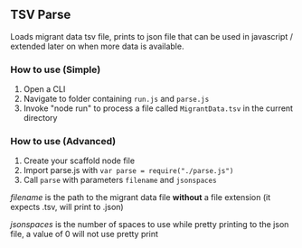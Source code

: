 ## TSV Parse

Loads migrant data tsv file, prints to json file that can be used in javascript / extended later on when more data is available.

### How to use (Simple)

1. Open a CLI
2. Navigate to folder containing `run.js` and `parse.js`
3. Invoke "node run" to process a file called `MigrantData.tsv` in the current directory

### How to use (Advanced)

1. Create your scaffold node file
2. Import parse.js with `var parse = require("./parse.js")`
3. Call `parse` with parameters `filename` and `jsonspaces`

_filename_ is the path to the migrant data file **without** a file extension (it expects .tsv, will print to .json)

_jsonspaces_ is the number of spaces to use while pretty printing to the json file, a value of 0 will not use pretty print